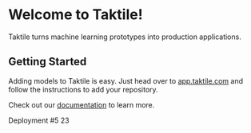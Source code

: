 # Welcome to Taktile!
Taktile turns machine learning prototypes into production applications. 

## Getting Started
Adding models to Taktile is easy. Just head over to [app.taktile.com](https://app.taktile.com) and follow the instructions to add your repository. 

Check out our [documentation](https://docs.taktile.com) to learn more.

Deployment #5
23
